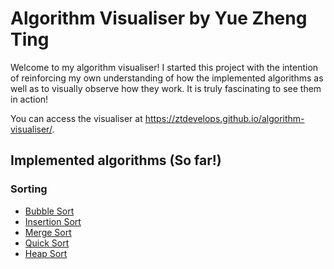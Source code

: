 # Algorithm Visualiser by Yue Zheng Ting
Welcome to my algorithm visualiser! I started this project with the intention of reinforcing my own understanding
of how the implemented algorithms as well as to visually observe how they work. It is truly fascinating to see them
in action!

You can access the visualiser at https://ztdevelops.github.io/algorithm-visualiser/.

## Implemented algorithms (So far!)
### Sorting
* [Bubble Sort](https://www.geeksforgeeks.org/bubble-sort/)
* [Insertion Sort](https://www.geeksforgeeks.org/insertion-sort/)
* [Merge Sort](https://www.geeksforgeeks.org/merge-sort/)
* [Quick Sort](https://www.geeksforgeeks.org/quick-sort/)
* [Heap Sort](https://www.geeksforgeeks.org/heap-sort/)